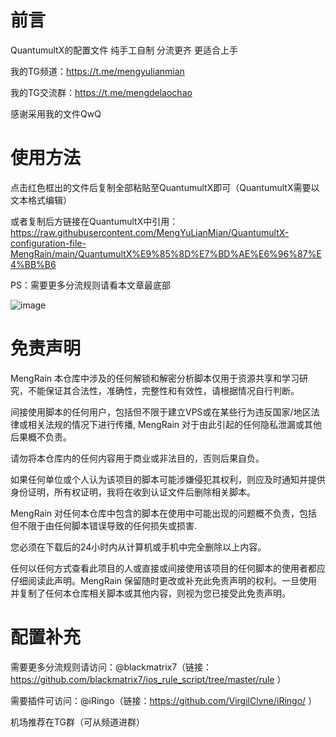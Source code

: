 # 前言
QuantumultX的配置文件 纯手工自制 分流更齐 更适合上手

我的TG频道：https://t.me/mengyulianmian

我的TG交流群：https://t.me/mengdelaochao

感谢采用我的文件QwQ

# 使用方法
点击红色框出的文件后复制全部粘贴至QuantumultX即可（QuantumultX需要以文本格式编辑）

或者复制后方链接在QuantumultX中引用：https://raw.githubusercontent.com/MengYuLianMian/QuantumultX-configuration-file-MengRain/main/QuantumultX%E9%85%8D%E7%BD%AE%E6%96%87%E4%BB%B6

PS：需要更多分流规则请看本文章最底部

![image](https://user-images.githubusercontent.com/89105781/183346056-d90a8c06-cf00-444f-8dc6-f8345b58dd69.png)
# 免责声明
MengRain 本仓库中涉及的任何解锁和解密分析脚本仅用于资源共享和学习研究，不能保证其合法性，准确性，完整性和有效性，请根据情况自行判断。

间接使用脚本的任何用户，包括但不限于建立VPS或在某些行为违反国家/地区法律或相关法规的情况下进行传播, MengRain 对于由此引起的任何隐私泄漏或其他后果概不负责。

请勿将本仓库内的任何内容用于商业或非法目的，否则后果自负。

如果任何单位或个人认为该项目的脚本可能涉嫌侵犯其权利，则应及时通知并提供身份证明，所有权证明，我将在收到认证文件后删除相关脚本。

MengRain 对任何本仓库中包含的脚本在使用中可能出现的问题概不负责，包括但不限于由任何脚本错误导致的任何损失或损害.

您必须在下载后的24小时内从计算机或手机中完全删除以上内容。

任何以任何方式查看此项目的人或直接或间接使用该项目的任何脚本的使用者都应仔细阅读此声明。MengRain 保留随时更改或补充此免责声明的权利。一旦使用并复制了任何本仓库相关脚本或其他内容，则视为您已接受此免责声明。

# 配置补充
需要更多分流规则请访问：@blackmatrix7（链接：https://github.com/blackmatrix7/ios_rule_script/tree/master/rule ）

需要插件可访问：@iRingo（链接：https://github.com/VirgilClyne/iRingo/ ）

机场推荐在TG群（可从频道进群）

